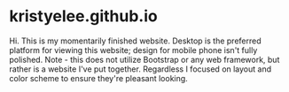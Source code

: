 # kristyelee.github.io
Hi. This is my momentarily finished website. Desktop is the preferred platform for viewing this website; design for mobile phone isn't fully polished. Note - this does not utilize Bootstrap or any web framework, but rather is a website I've put together. Regardless I focused on layout and color scheme to ensure they're pleasant looking.
